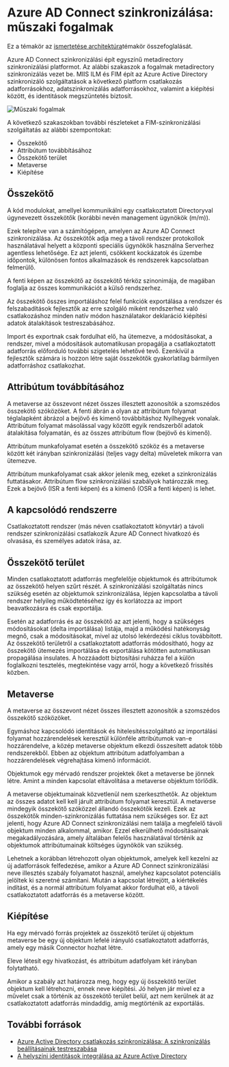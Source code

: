 <properties
    pageTitle="Azure AD Connect szinkronizálása: műszaki fogalmak |} Microsoft Azure"
    description="A műszaki fogalmak az Azure AD Connect szinkronizálási ismerteti."
    services="active-directory"
    documentationCenter=""
    authors="markusvi"
    manager="femila"
    editor=""/>

<tags
    ms.service="active-directory"
    ms.workload="identity"
    ms.tgt_pltfrm="na"
    ms.devlang="na"
    ms.topic="article"
    ms.date="10/10/2016"
    ms.author="markusvi;andkjell"/>


# <a name="azure-ad-connect-sync-technical-concepts"></a>Azure AD Connect szinkronizálása: műszaki fogalmak
Ez a témakör az [ismertetése architektúra](active-directory-aadconnectsync-technical-concepts.md)témakör összefoglalását.

Azure AD Connect szinkronizálási épít egyszínű metadirectory szinkronizálási platformot.
Az alábbi szakaszok a fogalmak metadirectory szinkronizálás vezet be.
MIIS ILM és FIM épít az Azure Active Directory szinkronizáló szolgáltatások a következő platform csatlakozás adatforrásokhoz, adatszinkronizálás adatforrásokhoz, valamint a kiépítési között, és identitások megszüntetés biztosít.

![Műszaki fogalmak](./media/active-directory-aadconnectsync-technical-concepts/scenario.png)

A következő szakaszokban további részleteket a FIM-szinkronizálási szolgáltatás az alábbi szempontokat:

- Összekötő
- Attribútum továbbításához
- Összekötő terület
- Metaverse
- Kiépítése

## <a name="connector"></a>Összekötő

A kód modulokat, amellyel kommunikálni egy csatlakoztatott Directoryval úgynevezett összekötők (korábbi nevén management ügynökök (m/m)).

Ezek telepítve van a számítógépen, amelyen az Azure AD Connect szinkronizálása.
Az összekötők adja meg a távoli rendszer protokollok használatával helyett a központi speciális ügynökök használna Serverhez agentless lehetősége. Ez azt jelenti, csökkent kockázatok és üzembe időpontok, különösen fontos alkalmazások és rendszerek kapcsolatban felmerülő.

A fenti képen az összekötő az összekötő térköz szinonimája, de magában foglalja az összes kommunikációt a külső rendszerhez.

Az összekötő összes importáláshoz felel funkciók exportálása a rendszer és felszabadítások fejlesztők az erre szolgáló miként rendszerhez való csatlakozáshoz minden natív módon használatakor deklaráció kiépítési adatok átalakítások testreszabásához.

Import és exportnak csak fordulhat elő, ha ütemezve, a módosításokat, a rendszer, mivel a módosítások automatikusan propagálja a csatlakoztatott adatforrás előforduló további szigetelés lehetővé tevő. Ezenkívül a fejlesztők számára is hozzon létre saját összekötők gyakorlatilag bármilyen adatforráshoz csatlakozhat.

## <a name="attribute-flow"></a>Attribútum továbbításához

A metaverse az összevont nézet összes illesztett azonosítók a szomszédos összekötő szóközöket. A fenti ábrán a olyan az attribútum folyamat téglalapként ábrázol a bejövő és kimenő továbbításhoz Nyílhegyek vonalak. Attribútum folyamat másolással vagy között egyik rendszerből adatok átalakítása folyamatán, és az összes attribútum flow (bejövő és kimenő).

Attribútum munkafolyamat esetén a összekötő szóköz és a metaverse között két irányban szinkronizálási (teljes vagy delta) műveletek mikorra van ütemezve.

Attribútum munkafolyamat csak akkor jelenik meg, ezeket a szinkronizálás futtatásakor. Attribútum flow szinkronizálási szabályok határozzák meg. Ezek a bejövő (ISR a fenti képen) és a kimenő (OSR a fenti képen) is lehet.

## <a name="connected-system"></a>A kapcsolódó rendszerre

Csatlakoztatott rendszer (más néven csatlakoztatott könyvtár) a távoli rendszer szinkronizálási csatlakozik Azure AD Connect hivatkozó és olvasása, és személyes adatok írása, az.

## <a name="connector-space"></a>Összekötő terület

Minden csatlakoztatott adatforrás megfelelője objektumok és attribútumok az összekötő helyen szűrt részét.
A szinkronizálási szolgáltatás nincs szükség esetén az objektumok szinkronizálása, lépjen kapcsolatba a távoli rendszer helyileg működtetéséhez így és korlátozza az import beavatkozásra és csak exportálja.

Esetén az adatforrás és az összekötő az azt jelenti, hogy a szükséges módosításokat (delta importálása) listája, majd a működési hatékonyság megnő, csak a módosításokat, mivel az utolsó lekérdezési ciklus továbbított. Az összekötő területről a csatlakoztatott adatforrás módosítható, hogy az összekötő ütemezés importálása és exportálása kötötten automatikusan propagálása insulates. A hozzáadott biztosítási ruházza fel a külön foglalkozni tesztelés, megtekintése vagy arról, hogy a következő frissítés közben.

## <a name="metaverse"></a>Metaverse

A metaverse az összevont nézet összes illesztett azonosítók a szomszédos összekötő szóközöket.

Egymáshoz kapcsolódó identitások és hitelesítésszolgáltató az importálási folyamat hozzárendelések keresztül különféle attribútumok van-e hozzárendelve, a közép metaverse objektum elkezdi összesített adatok több rendszerekből. Ebben az objektum attribútum adatfolyamban a hozzárendelések végrehajtása kimenő információt.

Objektumok egy mérvadó rendszer projektek őket a metaverse be jönnek létre. Amint a minden kapcsolat eltávolítása a metaverse objektum törlődik.

A metaverse objektumainak közvetlenül nem szerkeszthetők. Az objektum az összes adatot kell kell járult attribútum folyamat keresztül. A metaverse mindegyik összekötő szóközzel állandó összekötők kezeli. Ezek az összekötők minden-szinkronizálás futtatása nem szükséges sor. Ez azt jelenti, hogy Azure AD Connect szinkronizálási nem találja a megfelelő távoli objektum minden alkalommal, amikor. Ezzel elkerülhető módosításainak megakadályozására, amely általában felelős használatával történik az objektumok attribútumainak költséges ügynökök van szükség.

Lehetnek a korábban létrehozott olyan objektumok, amelyek kell kezelni az új adatforrások felfedezése, amikor a Azure AD Connect szinkronizálási neve illesztés szabály folyamatot használ, amelyhez kapcsolatot potenciális jelöltek ki szeretné számítani.
Miután a kapcsolat létrejött, a kiértékelés indítást, és a normál attribútum folyamat akkor fordulhat elő, a távoli csatlakoztatott adatforrás és a metaverse között.

## <a name="provisioning"></a>Kiépítése

Ha egy mérvadó forrás projektek az összekötő terület új objektum metaverse be egy új objektum lefelé irányuló csatlakoztatott adatforrás, amely egy másik Connector hozhat létre.

Eleve létesít egy hivatkozást, és attribútum adatfolyam két irányban folytatható.

Amikor a szabály azt határozza meg, hogy egy új összekötő terület objektum kell létrehozni, ennek neve kiépítési. Jó helyen jár mivel ez a művelet csak a történik az összekötő terület belül, azt nem kerülnek át az csatlakoztatott adatforrás mindaddig, amíg megtörténik az exportálás.

## <a name="additional-resources"></a>További források

* [Azure Active Directory csatlakozás szinkronizálása: A szinkronizálás beállításainak testreszabása](active-directory-aadconnectsync-whatis.md)
* [A helyszíni identitások integrálása az Azure Active Directory](active-directory-aadconnect.md)

<!--Image references-->
[1]: ./media/active-directory-aadsync-technical-concepts/ic750598.png
